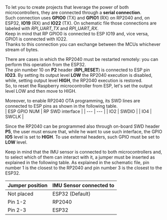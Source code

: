 

To let you to create projects that leverage the power of both microcontrollers, they are connected through a **serial connection**.  
Such connection uses **GPIO0** (TX) and **GPIO1** (RX) on RP2040 and, on ESP32, **IO19** (RX) and **IO22** (TX). On schematic file those connections are labeled with *RPI_UART_TX* and *RPI_UART_RX*.  
Keep in mind that RP GPIO0 is connected to ESP IO19 and, vice versa, GPIO1 is connected with IO22.  
Thanks to this connection you can exchange between the MCUs whichever stream of bytes. 

There are cases in which the RP2040 must be restarted remotely: you can perform this operation from the ESP32.  
The pin number 10 on **P2** header (**RPI_RESET**) is connected to ESP pin **IO23**. By setting its output level **LOW** the RP2040 execution is disabled, while, setting output level **HIGH**, the RP2040 execution is restored.  
So, to reset the Raspberry microcontroller from ESP, let's set the output level LOW and then move to HIGH.

Moreover, to enable RP2040 OTA programming, its SWD lines are connected to ESP pins as shown in the following table.  
| ESP GPIO NUM | RP SWD interface |
| ---            | ---            |
| IO2            | SWDIO          |
| IO4            | SWCLK          |

Since the RP2040 can be programmed also through on-board SWD header **P5**, the user must ensure that, while he want to use such interface, the GPIO **IO5** level is set to **HIGH**. To use external headers, such GPIO must be set to **LOW** level.

Keep in mind that the IMU sensor is connected to both microcontrollers and, to select which of them can interact with it, a jumper must be inserted as explained in the following table. As explained in the schematic file, pin number 1 is the closest to the RP2040 and pin number 3 is the closest to the ESP32. 

| Jumper position | IMU Sensor connected to |
| ---             | ---                     |
| Not placed      | ESP32 (Default)         |
| Pin 1-2         | RP2040                  |
| Pin 2-3         | ESP32                   |